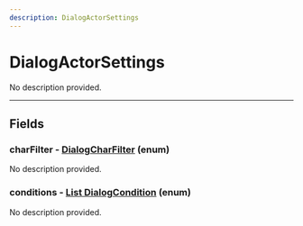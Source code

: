 ```yaml
---
description: DialogActorSettings
---
```


# DialogActorSettings

No description provided.

***

## Fields

### charFilter - [DialogCharFilter](../enum-types.md#dialogcharfilter) (enum)

No description provided.

### conditions - [List DialogCondition](../enum-types.md#dialogcondition) (enum)

No description provided.
